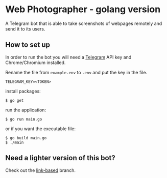 # Web Photographer - golang version

A Telegram bot that is able to take screenshots of webpages remotely and send it to its users.

## How to set up

In order to run the bot you will need a [Telegram](https://core.telegram.org/api) API key and Chrome/Chromium installed.

Rename the file from `example.env` to `.env` and put the key in the file.

```env
TELEGRAM_KEY=<TOKEN>
```

install packages:


```
$ go get
```


run the application:


```
$ go run main.go
```


or if you want the executable file:


```
$ go build main.go
$ ./main
```

## Need a lighter version of this bot?

Check out the [link-based](https://github.com/drull1000/WebPhotographer-golang/tree/link-based) branch.

